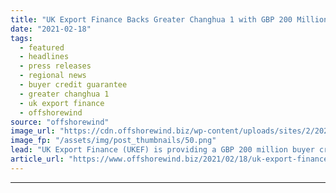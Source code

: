 ```yaml
---
title: "UK Export Finance Backs Greater Changhua 1 with GBP 200 Million"
date: "2021-02-18"
tags: 
  - featured
  - headlines
  - press releases
  - regional news
  - buyer credit guarantee
  - greater changhua 1
  - uk export finance
  - offshorewind
source: "offshorewind"
image_url: "https://cdn.offshorewind.biz/wp-content/uploads/sites/2/2021/02/18124004/UK-Export-Finance-Backs-Greater-Changhua-1-with-GBP-200-Million.png"
image_fp: "/assets/img/post_thumbnails/50.png"
lead: "UK Export Finance (UKEF) is providing a GBP 200 million buyer credit guarantee to"
article_url: "https://www.offshorewind.biz/2021/02/18/uk-export-finance-backs-greater-changhua-1-with-gbp-200-million/"
---
```


---
